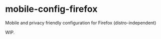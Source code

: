# mobile-config-firefox

Mobile and privacy friendly configuration for Firefox (distro-independent)

WIP.
